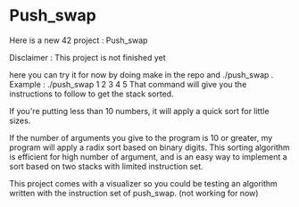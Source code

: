 # Push_swap

Here is a new 42 project : Push_swap

Disclaimer : This project is not finished yet

here you can try it for now by doing make in the repo and ./push_swap <int args>.
	Example : ./push_swap 1 2 3 4 5
That command will give you the instructions to follow to get the stack sorted.

If you're putting less than 10 numbers, it will apply a quick sort for little sizes.

If the number of arguments you give to the program is 10 or greater,
my program will apply a radix sort based on binary digits.
This sorting algorithm is efficient for high number of argument, and is an easy way
to implement a sort based on two stacks with limited instruction set.

This project comes with a visualizer so you could be testing an algorithm written
with the instruction set of push_swap. (not working for now)
